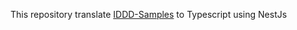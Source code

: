 This repository translate [IDDD-Samples](https://github.com/VaughnVernon/IDDD_Samples) to Typescript using NestJs
